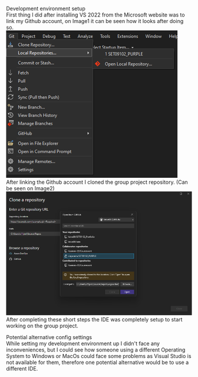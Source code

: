Development environment setup\
First thing I did after installing VS 2022 from the Microsoft website was to link my Github account, on Image1 it can be seen how it looks after doing so.\
![image1](images/Image1.png)\
After linking the Github account I cloned the group project repository. (Can be seen on Image2)\
![image2](images/Image2.png)\
After completing these short steps the IDE was completely setup to start working on the group project.

Potential alternative config settings\
While setting my development environment up I didn't face any inconveniences, but I could see how someone using a different Operating System to Windows or MacOs could face some problems as Visual Studio is not available for them, therefore one potential alternative would be to use a different IDE.
